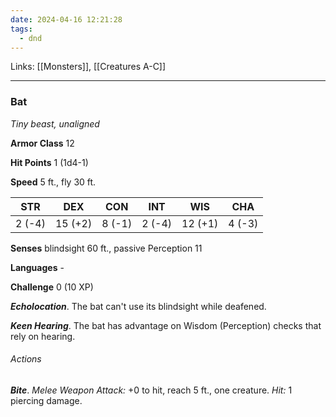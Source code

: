 ```yaml
---
date: 2024-04-16 12:21:28
tags:
  - dnd
---
```

Links: [[Monsters]], [[Creatures A-C]]

---

### Bat

*Tiny beast, unaligned*

**Armor Class** 12

**Hit Points** 1 (1d4-1)

**Speed** 5 ft., fly 30 ft.

| STR    | DEX     | CON    | INT    | WIS     | CHA    |
|--------|---------|--------|--------|---------|--------|
| 2 (-4) | 15 (+2) | 8 (-1) | 2 (-4) | 12 (+1) | 4 (-3) |

**Senses** blindsight 60 ft., passive Perception 11

**Languages** -

**Challenge** 0 (10 XP)

***Echolocation***. The bat can't use its blindsight while deafened.

***Keen Hearing***. The bat has advantage on Wisdom (Perception) checks that rely on hearing.

###### Actions

***Bite***. *Melee Weapon Attack:* +0 to hit, reach 5 ft., one creature. *Hit:* 1 piercing damage.